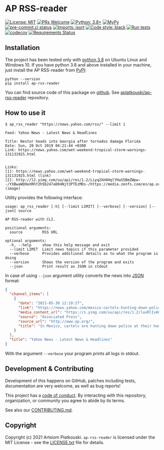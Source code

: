 # AP RSS-reader

[![License: MIT](https://img.shields.io/badge/License-MIT-yellow.svg)](https://opensource.org/licenses/MIT)
[![PRs Welcome](https://img.shields.io/badge/PRs-welcome-brightgreen.svg?style=flat-square)](http://makeapullrequest.com)
[![Python: 3.8+](https://img.shields.io/badge/Python-3.8+-blue.svg)](https://www.python.org/)
[![MyPy](https://img.shields.io/badge/MyPy-passing-success.svg)](https://mypy.readthedocs.io/en/stable/)
[![pre-commit.ci status](https://results.pre-commit.ci/badge/github/aplatkouski/ap-rss-reader/main.svg)](https://results.pre-commit.ci/latest/github/aplatkouski/ap-rss-reader/main)
[![Imports: isort](https://img.shields.io/badge/%20imports-isort-%231674b1?style=flat&labelColor=ef8336)](https://pycqa.github.io/isort/)
[![Code style: black](https://img.shields.io/badge/code%20style-black-000000.svg)](https://github.com/psf/black)
[![Run tests](https://github.com/aplatkouski/ap-rss-reader/workflows/Run%20tests/badge.svg)](https://github.com/aplatkouski/ap-rss-reader/actions?query=workflow%3A%22Run+tests%22+branch%3Amaster)
[![codecov](https://codecov.io/gh/aplatkouski/ap-rss-reader/branch/main/graph/badge.svg?token=FHs5Yrro0x)](https://codecov.io/gh/aplatkouski/ap-rss-reader)
[![Requirements Status](https://requires.io/github/aplatkouski/ap-rss-reader/requirements.svg?branch=main)](https://requires.io/github/aplatkouski/ap-rss-reader/requirements/?branch=main)

## Installation

The project has been tested only with [python 3.8][python] on Ubuntu Linux and
Windows 10. If you have python 3.8 and above installed in your machine, just
install the AP RSS-reader from [PyPI][pypi ap-rss-reader]:

```shell
python --version
pip install ap-rss-reader
```

You can find source code of this package on [github][]. See
[aplatkouski/ap-rss-reader][] repository.

## How to use it

```shell
$ ap_rss_reader "https://news.yahoo.com/rss/" --limit 1

Feed: Yahoo News - Latest News & Headlines

Title: Nestor heads into Georgia after tornados damage Florida
Date: Sun, 20 Oct 2019 04:21:44 +0300
Link: https://news.yahoo.com/wet-weekend-tropical-storm-warnings-131131925.html


Links:
[1]: https://news.yahoo.com/wet-weekend-tropical-storm-warnings-131131925.html (link)
[2]: http://l2.yimg.com/uu/api/res/1.2/Liyq2kH4HqlYHaS5BmZWpw--/YXBwaWQ9eXRhY2h5b247aD04Njt3PTEzMDs-/https://media.zenfs.com/en/ap.org/5ecc06358726cabef94585f99050f4f0 (image)

```

Utility provides the following interface:

```shell
usage: ap_rss_reader [-h] [--limit LIMIT] [--verbose] [--version] [--json] source

AP RSS-reader with CLI.

positional arguments:
  source         RSS URL

optional arguments:
  -h, --help     show this help message and exit
  --limit LIMIT  Limit news topics if this parameter provided
  --verbose      Provides additional details as to what the program is doing
  --version      Shows the version of the program and exits
  --json         Print result as JSON in stdout

```

In case of using `--json` argument utility converts the news into
[JSON](https://en.wikipedia.org/wiki/JSON) format:

```json
{
  "channel_items": [
    {
      "date": "2021-05-30 12:19:27",
      "link": "https://news.yahoo.com/mexico-cartels-hunting-down-police-121927049.html",
      "media_content_url": "https://s.yimg.com/uu/api/res/1.2/laxRlIvAURG7aPTJU6a.Cw--~B/aD0zNjQ4O3c9NTQ3MjthcHBpZD15dGFjaHlvbg--/https://media.zenfs.com/en/ap.org/cdd01711ada54152f19140789ed6fcb4",
      "source": "Associated Press",
      "source_url": "http://www.ap.org/",
      "title": "In Mexico, cartels are hunting down police at their homes"
    }
  ],
  "title": "Yahoo News - Latest News & Headlines"
}
```

With the argument `--verbose` your program prints all logs in stdout.

## Development & Contributing

Development of this happens on GitHub, patches including tests, documentation
are very welcome, as well as bug reports!

This project has a [code of conduct][]. By interacting with this repository,
organization, or community you agree to abide by its terms.

See also our [CONTRIBUTING.md][].

## Copyright

Copyright (c) 2021 Artsiom Platkouski. `ap-rss-reader` is licensed under the
MIT License - see the [LICENSE.txt][] file for details.

[python]: https://www.python.org/
[pypi ap-rss-reader]: https://pypi.org/project/ap-rss-reader/
[github]: https://github.com
[aplatkouski/ap-rss-reader]: https://github.com/aplatkouski/ap-rss-reader
[code of conduct]:
  https://github.com/aplatkouski/ap-rss-reader/blob/master/CODE_OF_CONDUCT.md
[contributing.md]:
  https://github.com/aplatkouski/ap-rss-reader/blob/master/CONTRIBUTING.md
[license.txt]:
  https://github.com/aplatkouski/ap-rss-reader/blob/master/LICENSE.txt
